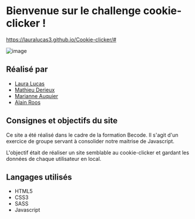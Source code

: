 # Bienvenue sur le challenge cookie-clicker !

https://lauralucas3.github.io/Cookie-clicker/#

![image](https://user-images.githubusercontent.com/84512435/135851501-1c0cf3cb-8a4f-42f9-90ea-f0463d4d046d.png)


## Réalisé par
 - [Laura Lucas](https://github.com/LauraLucas3)
 - [Mathieu Derieux](https://github.com/mathieuxder)
 - [Marianne Auquier](https://github.com/marianne-79)
 - [Alain Roos](https://github.com/alain17-web)

## Consignes et objectifs du site 

Ce site a été réalisé dans le cadre de la formation Becode. Il s'agit d'un exercice de groupe servant à consolider notre maitrise de Javascript. 

L'objectif était de réaliser un site semblable au cookie-clicker et gardant les données de chaque utilisateur en local. 

## Langages utilisés

- HTML5
- CSS3
- SASS
- Javascript
